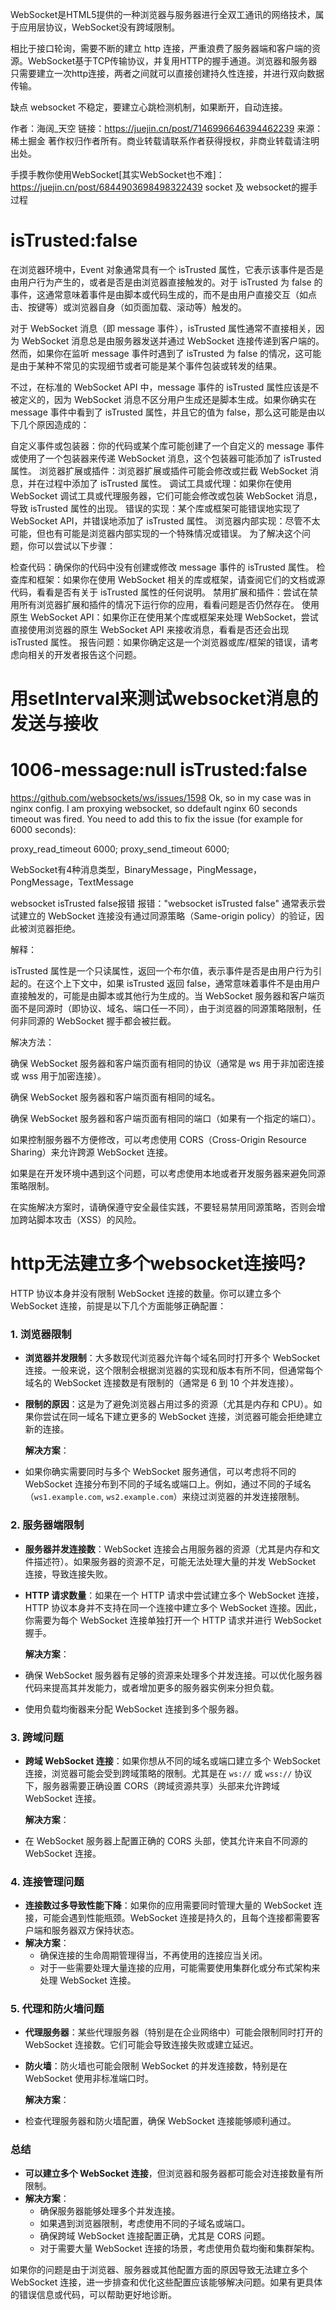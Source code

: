 WebSocket是HTML5提供的一种浏览器与服务器进行全双工通讯的网络技术，属于应用层协议，WebSocket没有跨域限制。

相比于接口轮询，需要不断的建立 http 连接，严重浪费了服务器端和客户端的资源。WebSocket基于TCP传输协议，并复用HTTP的握手通道。浏览器和服务器只需要建立一次http连接，两者之间就可以直接创建持久性连接，并进行双向数据传输。

缺点
websocket 不稳定，要建立心跳检测机制，如果断开，自动连接。


作者：海阔_天空
链接：https://juejin.cn/post/7146996646394462239
来源：稀土掘金
著作权归作者所有。商业转载请联系作者获得授权，非商业转载请注明出处。


手摸手教你使用WebSocket[其实WebSocket也不难]：https://juejin.cn/post/6844903698498322439
socket 及 websocket的握手过程



# isTrusted:false

在浏览器环境中，Event 对象通常具有一个 isTrusted 属性，它表示该事件是否是由用户行为产生的，或者是否是由浏览器直接触发的。对于 isTrusted 为 false 的事件，这通常意味着事件是由脚本或代码生成的，而不是由用户直接交互（如点击、按键等）或浏览器自身（如页面加载、滚动等）触发的。

对于 WebSocket 消息（即 message 事件），isTrusted 属性通常不直接相关，因为 WebSocket 消息总是由服务器发送并通过 WebSocket 连接传递到客户端的。然而，如果你在监听 message 事件时遇到了 isTrusted 为 false 的情况，这可能是由于某种不常见的实现细节或者可能是某个事件包装或转发的结果。

不过，在标准的 WebSocket API 中，message 事件的 isTrusted 属性应该是不被定义的，因为 WebSocket 消息不区分用户生成还是脚本生成。如果你确实在 message 事件中看到了 isTrusted 属性，并且它的值为 false，那么这可能是由以下几个原因造成的：

自定义事件或包装器：你的代码或某个库可能创建了一个自定义的 message 事件或使用了一个包装器来传递 WebSocket 消息，这个包装器可能添加了 isTrusted 属性。
浏览器扩展或插件：浏览器扩展或插件可能会修改或拦截 WebSocket 消息，并在过程中添加了 isTrusted 属性。
调试工具或代理：如果你在使用 WebSocket 调试工具或代理服务器，它们可能会修改或包装 WebSocket 消息，导致 isTrusted 属性的出现。
错误的实现：某个库或框架可能错误地实现了 WebSocket API，并错误地添加了 isTrusted 属性。
浏览器内部实现：尽管不太可能，但也有可能是浏览器内部实现的一个特殊情况或错误。
为了解决这个问题，你可以尝试以下步骤：

检查代码：确保你的代码中没有创建或修改 message 事件的 isTrusted 属性。
检查库和框架：如果你在使用 WebSocket 相关的库或框架，请查阅它们的文档或源代码，看看是否有关于 isTrusted 属性的任何说明。
禁用扩展和插件：尝试在禁用所有浏览器扩展和插件的情况下运行你的应用，看看问题是否仍然存在。
使用原生 WebSocket API：如果你正在使用某个库或框架来处理 WebSocket，尝试直接使用浏览器的原生 WebSocket API 来接收消息，看看是否还会出现 isTrusted 属性。
报告问题：如果你确定这是一个浏览器或库/框架的错误，请考虑向相关的开发者报告这个问题。


# 用setInterval来测试websocket消息的发送与接收

# 1006-message:null isTrusted:false

<https://github.com/websockets/ws/issues/1598>
Ok, so in my case was in nginx config. I am proxying websocket, so ddefault nginx 60 seconds timeout was fired. You need to add this to fix the issue (for example for 6000 seconds):

proxy_read_timeout 6000;
proxy_send_timeout 6000;

WebSocket有4种消息类型，BinaryMessage，PingMessage，PongMessage，TextMessage

websocket isTrusted false报错
报错："websocket isTrusted false" 通常表示尝试建立的 WebSocket 连接没有通过同源策略（Same-origin policy）的验证，因此被浏览器拒绝。

解释：

isTrusted 属性是一个只读属性，返回一个布尔值，表示事件是否是由用户行为引起的。在这个上下文中，如果 isTrusted 返回 false，通常意味着事件不是由用户直接触发的，可能是由脚本或其他行为生成的。当 WebSocket 服务器和客户端页面不是同源时（即协议、域名、端口任一不同），由于浏览器的同源策略限制，任何非同源的 WebSocket 握手都会被拦截。

解决方法：

确保 WebSocket 服务器和客户端页面有相同的协议（通常是 ws 用于非加密连接或 wss 用于加密连接）。

确保 WebSocket 服务器和客户端页面有相同的域名。

确保 WebSocket 服务器和客户端页面有相同的端口（如果有一个指定的端口）。

如果控制服务器不方便修改，可以考虑使用 CORS（Cross-Origin Resource Sharing）来允许跨源 WebSocket 连接。

如果是在开发环境中遇到这个问题，可以考虑使用本地或者开发服务器来避免同源策略限制。

在实施解决方案时，请确保遵守安全最佳实践，不要轻易禁用同源策略，否则会增加跨站脚本攻击（XSS）的风险。

# http无法建立多个websocket连接吗?

HTTP 协议本身并没有限制 WebSocket 连接的数量。你可以建立多个 WebSocket 连接，前提是以下几个方面能够正确配置：

### 1. **浏览器限制**

- **浏览器并发限制**：大多数现代浏览器允许每个域名同时打开多个 WebSocket 连接。一般来说，这个限制会根据浏览器的实现和版本有所不同，但通常每个域名的 WebSocket 连接数是有限制的（通常是 6 到 10 个并发连接）。
- **限制的原因**：这是为了避免浏览器占用过多的资源（尤其是内存和 CPU）。如果你尝试在同一域名下建立更多的 WebSocket 连接，浏览器可能会拒绝建立新的连接。

   **解决方案**：

- 如果你确实需要同时与多个 WebSocket 服务通信，可以考虑将不同的 WebSocket 连接分布到不同的子域名或端口上。例如，通过不同的子域名（`ws1.example.com`, `ws2.example.com`）来绕过浏览器的并发连接限制。

### 2. **服务器端限制**

- **服务器并发连接数**：WebSocket 连接会占用服务器的资源（尤其是内存和文件描述符）。如果服务器的资源不足，可能无法处理大量的并发 WebSocket 连接，导致连接失败。
- **HTTP 请求数量**：如果在一个 HTTP 请求中尝试建立多个 WebSocket 连接，HTTP 协议本身并不支持在同一个连接中建立多个 WebSocket 连接。因此，你需要为每个 WebSocket 连接单独打开一个 HTTP 请求并进行 WebSocket 握手。

   **解决方案**：

- 确保 WebSocket 服务器有足够的资源来处理多个并发连接。可以优化服务器代码来提高其并发能力，或者增加更多的服务器实例来分担负载。
- 使用负载均衡器来分配 WebSocket 连接到多个服务器。

### 3. **跨域问题**

- **跨域 WebSocket 连接**：如果你想从不同的域名或端口建立多个 WebSocket 连接，浏览器可能会受到跨域策略的限制。尤其是在 `ws://` 或 `wss://` 协议下，服务器需要正确设置 CORS（跨域资源共享）头部来允许跨域 WebSocket 连接。

   **解决方案**：

- 在 WebSocket 服务器上配置正确的 CORS 头部，使其允许来自不同源的 WebSocket 连接。

### 4. **连接管理问题**

- **连接数过多导致性能下降**：如果你的应用需要同时管理大量的 WebSocket 连接，可能会遇到性能瓶颈。WebSocket 连接是持久的，且每个连接都需要客户端和服务器双方保持状态。
- **解决方案**：
  - 确保连接的生命周期管理得当，不再使用的连接应当关闭。
  - 对于一些需要处理大量连接的应用，可能需要使用集群化或分布式架构来处理 WebSocket 连接。

### 5. **代理和防火墙问题**

- **代理服务器**：某些代理服务器（特别是在企业网络中）可能会限制同时打开的 WebSocket 连接数。它们可能会导致连接失败或建立延迟。
- **防火墙**：防火墙也可能会限制 WebSocket 的并发连接数，特别是在 WebSocket 使用非标准端口时。

   **解决方案**：

- 检查代理服务器和防火墙配置，确保 WebSocket 连接能够顺利通过。

### 总结

- **可以建立多个 WebSocket 连接**，但浏览器和服务器都可能会对连接数量有所限制。
- **解决方案**：
  - 确保服务器能够处理多个并发连接。
  - 如果遇到浏览器限制，考虑使用不同的子域名或端口。
  - 确保跨域 WebSocket 连接配置正确，尤其是 CORS 问题。
  - 对于需要大量 WebSocket 连接的场景，考虑使用负载均衡和集群架构。

如果你的问题是由于浏览器、服务器或其他配置方面的原因导致无法建立多个 WebSocket 连接，进一步排查和优化这些配置应该能够解决问题。如果有更具体的错误信息或代码，可以帮助更好地诊断。
